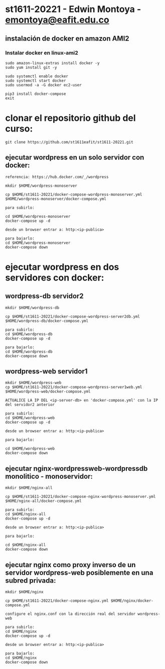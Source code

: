 # st1611-20221 - Edwin Montoya - emontoya@eafit.edu.co

## instalación de docker en amazon AMI2

### Instalar docker en linux-ami2

    sudo amazon-linux-extras install docker -y
    sudo yum install git -y

    sudo systemctl enable docker
    sudo systemctl start docker
    sudo usermod -a -G docker ec2-user

    pip3 install docker-compose
    exit

# clonar el repositorio github del curso:

    git clone https://github.com/st1611eafit/st1611-20221.git

## ejecutar wordpress en un solo servidor con docker:

    referencia: https://hub.docker.com/_/wordpress

    mkdir $HOME/wordpress-monoserver
    
    cp $HOME/st1611-20221/docker-compose-wordpress-monoserver.yml $HOME/wordpress-monoserver/docker-compose.yml

    para subirlo:

    cd $HOME/wordpress-monoserver
    docker-compose up -d

    desde un browser entrar a: http:<ip-publica>

    para bajarlo:
    cd $HOME/wordpress-monoserver
    docker-compose down

# ejecutar wordpress en dos servidores con docker:

## wordpress-db servidor2

    mkdir $HOME/wordpress-db
    
    cp $HOME/st1611-20221/docker-compose-wordpress-server2db.yml $HOME/wordpress-db/docker-compose.yml

    para subirlo:
    cd $HOME/wordpress-db
    docker-compose up -d

    para bajarlo:
    cd $HOME/wordpress-db
    docker-compose down

## wordpress-web servidor1

    mkdir $HOME/wordpress-web
    cp $HOME/st1611-20221/docker-compose-wordpress-server1web.yml $HOME/wordpress-web/docker-compose.yml

    ACTUALICE LA IP DEL <ip-server-db> en 'docker-compose.yml' con la IP del servidor2 anterior

    para subirlo:
    cd $HOME/wordpress-web
    docker-compose up -d

    desde un browser entrar a: http:<ip-publica>

    para bajarlo:

    cd $HOME/wordpress-web
    docker-compose down

## ejecutar nginx-wordpressweb-wordpressdb monolitico - monoservidor:

    mkdir $HOME/nginx-all

    cp $HOME/st1611-20221/docker-compose-nginx-wordpress-monoserver.yml $HOME/nginx-all/docker-compose.yml

    para subirlo:
    cd $HOME/nginx-all
    docker-compose up -d

    desde un browser entrar a: http:<ip-publica>

    para bajarlo:

    cd $HOME/nginx-all
    docker-compose down

## ejecutar nginx como proxy inverso de un servidor wordpress-web posiblemente en una subred privada:

    mkdir $HOME/nginx

    cp $HOME/st1611-20221/docker-compose-nginx.yml $HOME/nginx/docker-compose.yml

    configure el nginx.conf con la dirección real del servidor wordpress-web

    para subirlo:
    cd $HOME/nginx
    docker-compose up -d

    desde un browser entrar a: http:<ip-publica>

    para bajarlo:
    cd $HOME/nginx
    docker-compose down
